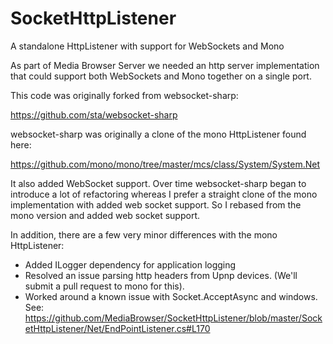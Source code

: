 SocketHttpListener
==================

A standalone HttpListener with support for WebSockets and Mono

As part of Media Browser Server we needed an http server implementation that could support both WebSockets and Mono together on a single port.

This code was originally forked from websocket-sharp:

https://github.com/sta/websocket-sharp

websocket-sharp was originally a clone of the mono HttpListener found here:

https://github.com/mono/mono/tree/master/mcs/class/System/System.Net

It also added WebSocket support. Over time websocket-sharp began to introduce a lot of refactoring whereas I prefer a straight clone of the mono implementation with added web socket support. So I rebased from the mono version and added web socket support.

In addition, there are a few very minor differences with the mono HttpListener:

* Added ILogger dependency for application logging
* Resolved an issue parsing http headers from Upnp devices. (We'll submit a pull request to mono for this).
* Worked around a known issue with Socket.AcceptAsync and windows. See: https://github.com/MediaBrowser/SocketHttpListener/blob/master/SocketHttpListener/Net/EndPointListener.cs#L170
